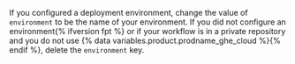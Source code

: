 If you configured a deployment environment, change the value of `environment` to be the name of your environment. If you did not configure an environment{% ifversion fpt %} or if your workflow is in a private repository and you do not use {% data variables.product.prodname_ghe_cloud %}{% endif %}, delete the `environment` key.
